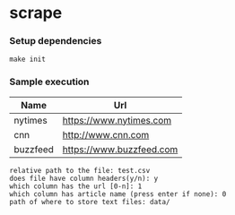 # scrape

### Setup dependencies
```
make init
```

### Sample execution
| Name | Url |
| --- | --- |
| nytimes | https://www.nytimes.com |
| cnn | http://www.cnn.com |
| buzzfeed | https://www.buzzfeed.com |

```
relative path to the file: test.csv
does file have column headers(y/n): y
which column has the url [0-n]: 1
which column has article name (press enter if none): 0
path of where to store text files: data/
```
